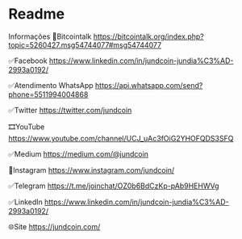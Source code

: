 # Readme
Informações
👑Bitcointalk
https://bitcointalk.org/index.php?topic=5260427.msg54744077#msg54744077

✅Facebook
https://www.linkedin.com/in/jundcoin-jundia%C3%AD-2993a0192/

✅Atendimento WhatsApp
https://api.whatsapp.com/send?phone=5511994004868

✅Twitter
https://twitter.com/jundcoin

🎞YouTube
https://www.youtube.com/channel/UCJ_uAc3fOiG2YHOFQDS3SFQ

✅Medium
https://medium.com/@jundcoin

👀Instagram
https://www.instagram.com/jundcoin/

✅Telegram
https://t.me/joinchat/OZ0b6BdCzKp-pAb9HEHWVg

✅LinkedIn 
https://www.linkedin.com/in/jundcoin-jundia%C3%AD-2993a0192/

🌐Site
https://jundcoin.com/
